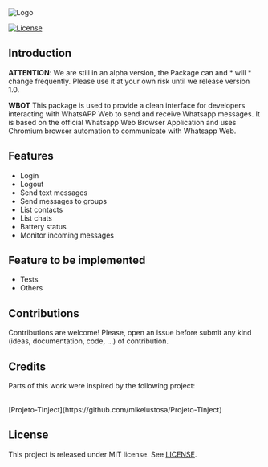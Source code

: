 <img alt="Logo" src="https://github.com/groupsc10/WBot/blob/master/logo/logo.png">


[![License](https://img.shields.io/badge/license-MIT-green.svg)](https://github.com/groupsc10/RSQL/LICENSE.txt)

## Introduction


**ATTENTION**: We are still in an alpha version, the Package can and * will * change frequently. Please use it at your own risk until we release version 1.0.

**WBOT** This package is used to provide a clean interface for developers interacting with WhatsAPP Web to send and receive Whatsapp messages. It is based on the official Whatsapp Web Browser Application and uses Chromium browser automation to communicate with Whatsapp Web.

## Features

- Login
- Logout
- Send text messages
- Send messages to groups
- List contacts
- List chats
- Battery status
- Monitor incoming messages



## Feature to be implemented
- Tests
- Others



## Contributions
Contributions are welcome! Please, open an issue before submit any kind (ideas, documentation, code, ...) of contribution.

## Credits

Parts of this work were inspired by the following project:

<br />
[Projeto-TInject](https://github.com/mikelustosa/Projeto-TInject)

## License
This project is released under MIT license. See [LICENSE](LICENSE.txt).

